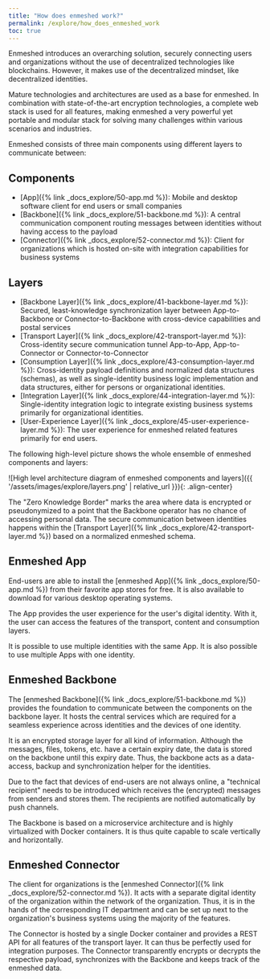 ```yaml
---
title: "How does enmeshed work?"
permalink: /explore/how_does_enmeshed_work
toc: true
---
```


Enmeshed introduces an overarching solution, securely connecting users and organizations without the use of decentralized technologies like blockchains. However, it makes use of the decentralized mindset, like decentralized identities.

Mature technologies and architectures are used as a base for enmeshed. In combination with state-of-the-art encryption technologies, a complete web stack is used for all features, making enmeshed a very powerful yet portable and modular stack for solving many challenges within various scenarios and industries.

Enmeshed consists of three main components using different layers to communicate between:

## Components

- [App]({% link _docs_explore/50-app.md %}): Mobile and desktop software client for end users or small companies
- [Backbone]({% link _docs_explore/51-backbone.md %}): A central communication component routing messages between identities without having access to the payload
- [Connector]({% link _docs_explore/52-connector.md %}): Client for organizations which is hosted on-site with integration capabilities for business systems

## Layers

- [Backbone Layer]({% link _docs_explore/41-backbone-layer.md %}): Secured, least-knowledge synchronization layer between App-to-Backbone or Connector-to-Backbone with cross-device capabilities and postal services
- [Transport Layer]({% link _docs_explore/42-transport-layer.md %}): Cross-identity secure communication tunnel App-to-App, App-to-Connector or Connector-to-Connector
- [Consumption Layer]({% link _docs_explore/43-consumption-layer.md %}): Cross-identity payload definitions and normalized data structures (schemas), as well as single-identity business logic implementation and data structures, either for persons or organizational identities.
- [Integration Layer]({% link _docs_explore/44-integration-layer.md %}): Single-identity integration logic to integrate existing business systems primarily for organizational identities.
- [User-Experience Layer]({% link _docs_explore/45-user-experience-layer.md %}): The user experience for enmeshed related features primarily for end users.

The following high-level picture shows the whole ensemble of enmeshed components and layers:

![High level architecture diagram of enmeshed components and layers]({{ '/assets/images/explore/layers.png' | relative_url }}){: .align-center}

The "Zero Knowledge Border" marks the area where data is encrypted or pseudonymized to a point that the Backbone operator has no chance of accessing personal data. The secure communication between identities happens within the [Transport Layer]({% link _docs_explore/42-transport-layer.md %}) based on a normalized enmeshed schema.

## Enmeshed App

End-users are able to install the [enmeshed App]({% link _docs_explore/50-app.md %}) from their favorite app stores for free. It is also available to download for various desktop operating systems.

The App provides the user experience for the user's digital identity. With it, the user can access the features of the transport, content and consumption layers.

It is possible to use multiple identities with the same App. It is also possible to use multiple Apps with one identity.

## Enmeshed Backbone

The [enmeshed Backbone]({% link _docs_explore/51-backbone.md %}) provides the foundation to communicate between the components on the backbone layer. It hosts the central services which are required for a seamless experience across identities and the devices of one identity.

It is an encrypted storage layer for all kind of information. Although the messages, files, tokens, etc. have a certain expiry date, the data is stored on the backbone until this expiry date. Thus, the backbone acts as a data-access, backup and synchronization helper for the identities.

Due to the fact that devices of end-users are not always online, a "technical recipient" needs to be introduced which receives the (encrypted) messages from senders and stores them. The recipients are notified automatically by push channels.

The Backbone is based on a microservice architecture and is highly virtualized with Docker containers. It is thus quite capable to scale vertically and horizontally.

## Enmeshed Connector

The client for organizations is the [enmeshed Connector]({% link _docs_explore/52-connector.md %}). It acts with a separate digital identity of the organization within the network of the organization. Thus, it is in the hands of the corresponding IT department and can be set up next to the organization's business systems using the majority of the features.

The Connector is hosted by a single Docker container and provides a REST API for all features of the transport layer. It can thus be perfectly used for integration purposes. The Connector transparently encrypts or decrypts the respective payload, synchronizes with the Backbone and keeps track of the enmeshed data.
